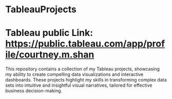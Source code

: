 # TableauProjects
# Tableau public Link: https://public.tableau.com/app/profile/courtney.m.shan
This repository contains a collection of my Tableau projects, showcasing my ability to create compelling data visualizations and interactive dashboards. These projects highlight my skills in transforming complex data sets into intuitive and insightful visual narratives, tailored for effective business decision-making.
